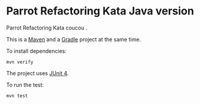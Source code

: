Parrot Refactoring Kata Java version
====================================

Parrot Refactoring Kata coucou  .

This is a [Maven](https://maven.apache.org/) and a [Gradle](https://gradle.org/) project at the same time.

To install dependencies:

    mvn verify

The project uses [JUnit 4](https://junit.org/junit4/).

To run the test:

    mvn test
